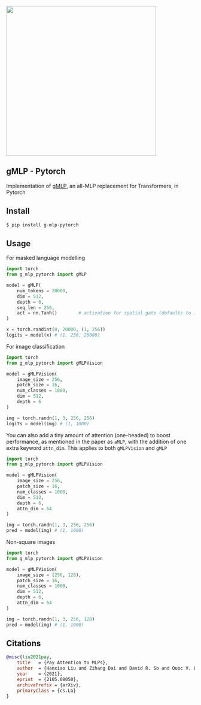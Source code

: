 <img src="./gmlp.png" width="400px"></img>

## gMLP - Pytorch

Implementation of <a href="https://arxiv.org/abs/2105.08050">gMLP</a>, an all-MLP replacement for Transformers, in Pytorch

## Install

```bash
$ pip install g-mlp-pytorch
```

## Usage

For masked language modelling

```python
import torch
from g_mlp_pytorch import gMLP

model = gMLP(
    num_tokens = 20000,
    dim = 512,
    depth = 6,
    seq_len = 256,
    act = nn.Tanh()        # activation for spatial gate (defaults to identity)
)

x = torch.randint(0, 20000, (1, 256))
logits = model(x) # (1, 256, 20000)
```

For image classification

```python
import torch
from g_mlp_pytorch import gMLPVision

model = gMLPVision(
    image_size = 256,
    patch_size = 16,
    num_classes = 1000,
    dim = 512,
    depth = 6
)

img = torch.randn(1, 3, 256, 256)
logits = model(img) # (1, 1000)
```

You can also add a tiny amount of attention (one-headed) to boost performance, as mentioned in the paper as `aMLP`, with the addition of one extra keyword `attn_dim`. This applies to both `gMLPVision` and `gMLP`

```python
import torch
from g_mlp_pytorch import gMLPVision

model = gMLPVision(
    image_size = 256,
    patch_size = 16,
    num_classes = 1000,
    dim = 512,
    depth = 6,
    attn_dim = 64
)

img = torch.randn(1, 3, 256, 256)
pred = model(img) # (1, 1000)
```

Non-square images

```python
import torch
from g_mlp_pytorch import gMLPVision

model = gMLPVision(
    image_size = (256, 128),
    patch_size = 16,
    num_classes = 1000,
    dim = 512,
    depth = 6,
    attn_dim = 64
)

img = torch.randn(1, 3, 256, 128)
pred = model(img) # (1, 1000)
```

## Citations

```bibtex
@misc{liu2021pay,
    title   = {Pay Attention to MLPs}, 
    author  = {Hanxiao Liu and Zihang Dai and David R. So and Quoc V. Le},
    year    = {2021},
    eprint  = {2105.08050},
    archivePrefix = {arXiv},
    primaryClass = {cs.LG}
}
```

